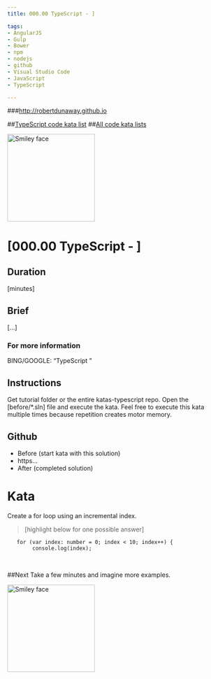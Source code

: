 ```yaml
---
title: 000.00 TypeScript - ]

tags: 
- AngularJS
- Gulp
- Bower
- npm
- nodejs
- github
- Visual Studio Code
- JavaScript
- TypeScript

---
```


###http://robertdunaway.github.io

##[TypeScript code kata list](http://mycodekatas.github.io/typescript.html)
##[All code kata lists](http://mycodekatas.github.io/)

 <img src="https://raw.githubusercontent.com/robertdunaway/katas-typescript/master/katas-TS-logo.png" alt="Smiley face" height="200" width="200"> 

# [000.00 TypeScript - ]

## Duration
[minutes]

## Brief
[...]

### For more information 
BING/GOOGLE: “TypeScript ”

## Instructions
Get tutorial folder or the entire katas-typescript repo.
Open the [before/*.sln] file and execute the kata.
Feel free to execute this kata multiple times because repetition creates motor memory.

## Github
 - Before (start kata with this solution)
  - https...
 - After (completed solution)

# Kata

Create a for loop using an incremental index.

> [highlight below for one possible answer]




```
   for (var index: number = 0; index < 10; index++) {
   	    console.log(index);
```

<br>



##Next
Take a few minutes and imagine more examples. 

 <img src="https://raw.githubusercontent.com/robertdunaway/katas-typescript/master/katas-TS-logo.png" alt="Smiley face" height="200" width="200"> 